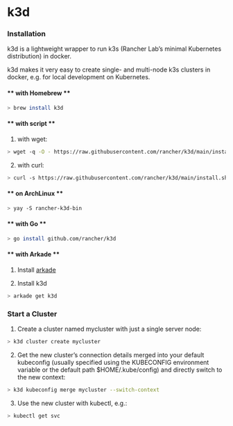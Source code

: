 # k3d

### Installation

k3d is a lightweight wrapper to run k3s (Rancher Lab’s minimal Kubernetes distribution) in docker.

k3d makes it very easy to create single- and multi-node k3s clusters in docker, e.g. for local development on Kubernetes.

<!-- tabs:start -->

#### ** with Homebrew **

```bash
> brew install k3d
```

#### ** with script **

1. with wget:

  ```bash
  > wget -q -O - https://raw.githubusercontent.com/rancher/k3d/main/install.sh | bash
  ```

2. with curl:

  ```bash
  > curl -s https://raw.githubusercontent.com/rancher/k3d/main/install.sh | bash
  ```

#### ** on ArchLinux **

 ```bash
> yay -S rancher-k3d-bin
```

#### ** with Go **

```bash
> go install github.com/rancher/k3d
```

#### ** with Arkade **

1. Install [arkade](https://github.com/alexellis/arkade/)

2. Install k3d

 ```bash
> arkade get k3d
```

<!-- tabs:end -->

### Start a Cluster

1) Create a cluster named mycluster with just a single server node:

 ```bash
> k3d cluster create mycluster
```
2) Get the new cluster’s connection details merged into your default kubeconfig (usually specified using the KUBECONFIG environment variable or the default path $HOME/.kube/config) and directly switch to the new context:

 ```bash
> k3d kubeconfig merge mycluster --switch-context
```

3) Use the new cluster with kubectl, e.g.:

 ```bash
> kubectl get svc
```

